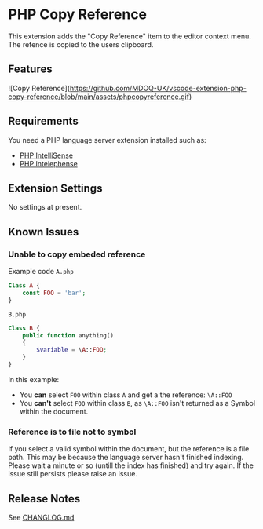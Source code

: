 # PHP Copy Reference
This extension adds the "Copy Reference" item to the editor context menu.
The refence is copied to the users clipboard.

## Features
\!\[Copy Reference\]\(https://github.com/MDOQ-UK/vscode-extension-php-copy-reference/blob/main/assets/phpcopyreference.gif)

## Requirements

You need a PHP language server extension installed such as:
- [PHP IntelliSense](https://marketplace.visualstudio.com/items?itemName=felixfbecker.php-intellisense)
- [PHP Intelephense](https://marketplace.visualstudio.com/items?itemName=bmewburn.vscode-intelephense-client)

## Extension Settings
No settings at present.

## Known Issues

### Unable to copy embeded reference
Example code
`A.php`
```php
Class A {
    const FOO = 'bar';
}
```
`B.php`
```php
Class B {
    public function anything()
    {
        $variable = \A::FOO;
    }
}
```
In this example:
- You **can** select `FOO` within class `A` and get a the reference: `\A::FOO`
- You **can't** select `FOO` within class `B`, as `\A::FOO` isn't returned as a Symbol within the document.

### Reference is to file not to symbol
If you select a valid symbol within the document, but the reference is a file path. This may be because the language server hasn't finished indexing.
Please wait a minute or so (untill the index has finished) and try again.
If the issue still persists please raise an issue.

## Release Notes
See [CHANGLOG.md](/CHANGELOG.md)

